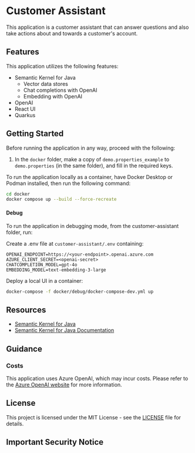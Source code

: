 # Customer Assistant

This application is a customer assistant that can answer questions and also take actions about and towards a customer's
account.

## Features

This application utilizes the following features:

- Semantic Kernel for Java
    - Vector data stores
    - Chat completions with OpenAI
    - Embedding with OpenAI
- OpenAI
- React UI
- Quarkus

## Getting Started

Before running the application in any way, proceed with the following:

1. In the `docker` folder, make a copy of `demo.properties_example` to `demo.properties` (in the same folder), and fill
   in the required keys.

To run the application locally as a container, have Docker Desktop or Podman installed, then run the following command:

```bash
cd docker
docker compose up --build --force-recreate
```

#### Debug

To run the application in debugging mode, from the customer-assistant folder, run:

Create a .env file at `customer-assistant/.env` containing:

```shell
OPENAI_ENDPOINT=https://<your-endpoint>.openai.azure.com
AZURE_CLIENT_SECRET=<openai-secret>
CHATCOMPLETION_MODEL=gpt-4o
EMBEDDING_MODEL=text-embedding-3-large
```

Deploy a local UI in a container:

```bash
docker-compose -f docker/debug/docker-compose-dev.yml up
```

## Resources

- [Semantic Kernel for Java](https://github.com/microsoft/semantic-kernel-java)
- [Semantic Kernel for Java Documentation](https://learn.microsoft.com/en-us/semantic-kernel/)

## Guidance

### Costs

This application uses Azure OpenAI, which may incur costs. Please refer to
the [Azure OpenAI website](https://azure.microsoft.com/en-us/pricing/details/cognitive-services/openai-service/) for
more information.

## License

This project is licensed under the MIT License - see the [LICENSE](LICENSE) file for details.

## Important Security Notice

